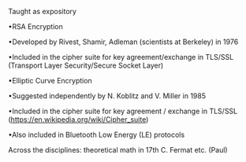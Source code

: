 
Taught as expository

  

•RSA Encryption 

•Developed by Rivest, Shamir, Adleman (scientists at Berkeley) in 1976

•Included in the cipher suite for key agreement/exchange in TLS/SSL (Transport Layer Security/Secure Socket Layer)

•Elliptic Curve Encryption

•Suggested independently by N. Koblitz and V. Miller in 1985

•Included in the cipher suite for key agreement / exchange in TLS/SSL (https://en.wikipedia.org/wiki/Cipher_suite)

•Also included in Bluetooth Low Energy (LE) protocols

 

Across the disciplines: theoretical math in 17th C. Fermat etc. (Paul)

